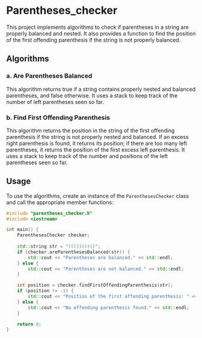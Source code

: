 # Parentheses_checker


This project implements algorithms to check if parentheses in a string are properly balanced and nested. It also provides a function to find the position of the first offending parenthesis if the string is not properly balanced.

## Algorithms

### a. Are Parentheses Balanced

This algorithm returns true if a string contains properly nested and balanced parentheses, and false otherwise. It uses a stack to keep track of the number of left parentheses seen so far.

### b. Find First Offending Parenthesis

This algorithm returns the position in the string of the first offending parenthesis if the string is not properly nested and balanced. If an excess right parenthesis is found, it returns its position; if there are too many left parentheses, it returns the position of the first excess left parenthesis. It uses a stack to keep track of the number and positions of the left parentheses seen so far.

## Usage

To use the algorithms, create an instance of the `ParenthesesChecker` class and call the appropriate member functions:

```cpp
#include "parentheses_checker.h"
#include <iostream>

int main() {
    ParenthesesChecker checker;
    
    std::string str = "((())())()";
    if (checker.areParenthesesBalanced(str)) {
        std::cout << "Parentheses are balanced." << std::endl;
    } else {
        std::cout << "Parentheses are not balanced." << std::endl;
    }

    int position = checker.findFirstOffendingParenthesis(str);
    if (position != -1) {
        std::cout << "Position of the first offending parenthesis: " << position << std::endl;
    } else {
        std::cout << "No offending parenthesis found." << std::endl;
    }

    return 0;
}
